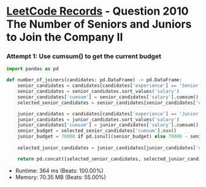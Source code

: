 # [LeetCode Records](../../README.md) - Question 2010 The Number of Seniors and Juniors to Join the Company II

### Attempt 1: Use cumsum() to get the current budget
```py
import pandas as pd

def number_of_joiners(candidates: pd.DataFrame) -> pd.DataFrame:
    senior_candidates = candidates[candidates['experience'] == 'Senior']
    senior_candidates = senior_candidates.sort_values('salary')
    senior_candidates['cumsum'] = senior_candidates['salary'].cumsum()
    selected_senior_candidates = senior_candidates[senior_candidates['cumsum'] <= 70000]

    junior_candidates = candidates[candidates['experience'] == 'Junior']
    junior_candidates = junior_candidates.sort_values('salary')
    junior_candidates['cumsum'] = junior_candidates['salary'].cumsum()
    senior_budget = selected_senior_candidates['cumsum'].max()
    junior_budget = 70000 if pd.isnull(senior_budget) else 70000 - senior_budget
    
    selected_junior_candidates = junior_candidates[junior_candidates['cumsum'] <= junior_budget]

    return pd.concat([selected_senior_candidates, selected_junior_candidates])[['employee_id']]
```
- Runtime: 364 ms (Beats: 100.00%)
- Memory: 70.35 MB (Beats: 55.00%)

<br>
